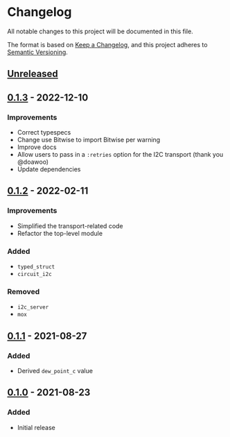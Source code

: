 # Changelog

All notable changes to this project will be documented in this file.

The format is based on [Keep a Changelog](https://keepachangelog.com/en/1.0.0/),
and this project adheres to [Semantic Versioning](https://semver.org/spec/v2.0.0.html).

## [Unreleased]

## [0.1.3] - 2022-12-10
### Improvements
* Correct typespecs
* Change use Bitwise to import Bitwise per warning
* Improve docs
* Allow users to pass in a `:retries` option for the I2C transport (thank you @doawoo)
* Update dependencies

## [0.1.2] - 2022-02-11
### Improvements
- Simplified the transport-related code
- Refactor the top-level module

### Added
- `typed_struct`
- `circuit_i2c`

### Removed
- `i2c_server`
- `mox`

## [0.1.1] - 2021-08-27
### Added
- Derived `dew_point_c` value

## [0.1.0] - 2021-08-23
### Added
- Initial release

[Unreleased]: https://github.com/elixir-sensors/sht4x/compare/v0.1.3..HEAD
[0.1.3]: https://github.com/elixir-sensors/sht4x/compare/v0.1.2..v0.1.3
[0.1.2]: https://github.com/elixir-sensors/sht4x/compare/v0.1.1..v0.1.2
[0.1.1]: https://github.com/elixir-sensors/sht4x/compare/v0.1.0..v0.1.1
[0.1.0]: https://github.com/elixir-sensors/sht4x/releases/tag/v0.1.0

